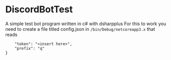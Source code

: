 # DiscordBotTest
A simple test bot program written in c# with dsharpplus
For this to work you need to create a file titled config.json in `/bin/Debug/netcoreapp3.x` that reads 
```{
	"token": "<insert here>",
	"prefix": "q"
}
```
